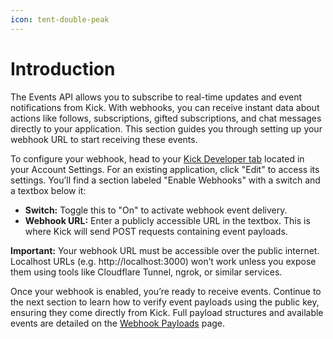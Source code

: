 ```yaml
---
icon: tent-double-peak
---
```


# Introduction

The Events API allows you to subscribe to real-time updates and event notifications from Kick. With webhooks, you can receive instant data about actions like follows, subscriptions, gifted subscriptions, and chat messages directly to your application. This section guides you through setting up your webhook URL to start receiving these events.

To configure your webhook, head to your [Kick Developer tab](https://kick.com/settings/developer) located in your Account Settings. For an existing application, click "Edit" to access its settings. You’ll find a section labeled "Enable Webhooks" with a switch and a textbox below it:

- **Switch:** Toggle this to "On" to activate webhook event delivery.
- **Webhook URL:** Enter a publicly accessible URL in the textbox. This is where Kick will send POST requests containing event payloads.

**Important:** Your webhook URL must be accessible over the public internet. Localhost URLs (e.g. http://localhost:3000) won’t work unless you expose them using tools like Cloudflare Tunnel, ngrok, or similar services.

Once your webhook is enabled, you’re ready to receive events. Continue to the next section to learn how to verify event payloads using the public key, ensuring they come directly from Kick. Full payload structures and available events are detailed on the [Webhook Payloads](../events/event-types) page.